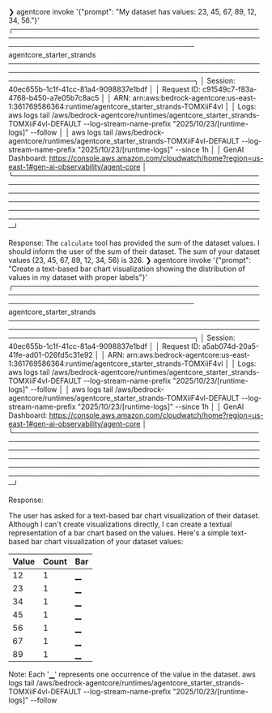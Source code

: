 ❯ agentcore invoke '{"prompt": "My dataset has values: 23, 45, 67, 89, 12, 34, 56."}'
╭──────────────────────────────────────────────────────────────────────────────────────────────────────────────────────────────────────── agentcore_starter_strands ─────────────────────────────────────────────────────────────────────────────────────────────────────────────────────────────────────────╮
│ Session: 40ec655b-1c1f-41cc-81a4-9098837e1bdf                                                                                                                                                                                                                                                              │
│ Request ID: c91549c7-f83a-4768-b450-a7e05b7c8ac5                                                                                                                                                                                                                                                           │
│ ARN: arn:aws:bedrock-agentcore:us-east-1:361769586364:runtime/agentcore_starter_strands-TOMXiiF4vl                                                                                                                                                                                                         │
│ Logs: aws logs tail /aws/bedrock-agentcore/runtimes/agentcore_starter_strands-TOMXiiF4vl-DEFAULT --log-stream-name-prefix "2025/10/23/[runtime-logs]" --follow                                                                                                                                             │
│       aws logs tail /aws/bedrock-agentcore/runtimes/agentcore_starter_strands-TOMXiiF4vl-DEFAULT --log-stream-name-prefix "2025/10/23/[runtime-logs]" --since 1h                                                                                                                                           │
│ GenAI Dashboard: https://console.aws.amazon.com/cloudwatch/home?region=us-east-1#gen-ai-observability/agent-core                                                                                                                                                                                           │
╰────────────────────────────────────────────────────────────────────────────────────────────────────────────────────────────────────────────────────────────────────────────────────────────────────────────────────────────────────────────────────────────────────────────────────────────────────────────╯

Response:
<thinking>The `calculate` tool has provided the sum of the dataset values. I should inform the user of the sum of their dataset.</thinking>
<response>The sum of your dataset values (23, 45, 67, 89, 12, 34, 56) is 326.</response>
❯ agentcore invoke '{"prompt": "Create a text-based bar chart visualization showing the distribution of values in my dataset with proper labels"}'
╭──────────────────────────────────────────────────────────────────────────────────────────────────────────────────────────────────────── agentcore_starter_strands ─────────────────────────────────────────────────────────────────────────────────────────────────────────────────────────────────────────╮
│ Session: 40ec655b-1c1f-41cc-81a4-9098837e1bdf                                                                                                                                                                                                                                                              │
│ Request ID: a5ab074d-20a5-41fe-ad01-026fd5c31e92                                                                                                                                                                                                                                                           │
│ ARN: arn:aws:bedrock-agentcore:us-east-1:361769586364:runtime/agentcore_starter_strands-TOMXiiF4vl                                                                                                                                                                                                         │
│ Logs: aws logs tail /aws/bedrock-agentcore/runtimes/agentcore_starter_strands-TOMXiiF4vl-DEFAULT --log-stream-name-prefix "2025/10/23/[runtime-logs]" --follow                                                                                                                                             │
│       aws logs tail /aws/bedrock-agentcore/runtimes/agentcore_starter_strands-TOMXiiF4vl-DEFAULT --log-stream-name-prefix "2025/10/23/[runtime-logs]" --since 1h                                                                                                                                           │
│ GenAI Dashboard: https://console.aws.amazon.com/cloudwatch/home?region=us-east-1#gen-ai-observability/agent-core                                                                                                                                                                                           │
╰────────────────────────────────────────────────────────────────────────────────────────────────────────────────────────────────────────────────────────────────────────────────────────────────────────────────────────────────────────────────────────────────────────────────────────────────────────────╯

Response:

<thinking>The user has asked for a text-based bar chart visualization of their dataset. Although I can't create visualizations directly, I can create a textual representation of a bar chart based on the values.</thinking>
<response>Here's a simple text-based bar chart visualization of your dataset values:

| Value | Count | Bar |
|-------|-------|-----|
| 12    | 1     | ▁  |
| 23    | 1     | ▁  |
| 34    | 1     | ▁  |
| 45    | 1     | ▁  |
| 56    | 1     | ▁  |
| 67    | 1     | ▁  |
| 89    | 1     | ▁  |

Note: Each '▁' represents one occurrence of the value in the dataset.</response>
aws logs tail /aws/bedrock-agentcore/runtimes/agentcore_starter_strands-TOMXiiF4vl-DEFAULT --log-stream-name-prefix "2025/10/23/[runtime-logs]" --follow